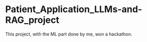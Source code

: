 # Patient_Application_LLMs-and-RAG_project
This project, with the ML part done by me, won a hackathon.
